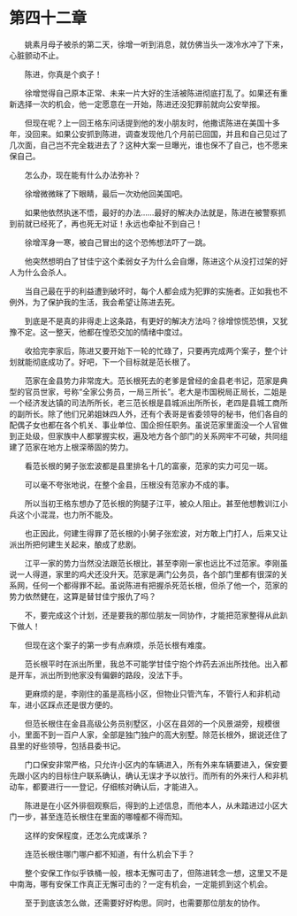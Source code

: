 #	第四十二章

　　姚素月母子被杀的第二天，徐增一听到消息，就仿佛当头一泼冷水冲了下来，心脏颤动不止。

　　陈进，你真是个疯子！

　　徐增觉得自己原本正常、未来一片大好的生活被陈进彻底打乱了。如果还有重新选择一次的机会，他一定愿意在一开始，陈进还没犯罪前就向公安举报。

　　但现在呢？上一回王格东问话提到他的发小朋友时，他撒谎陈进在美国十多年，没回来。如果公安抓到陈进，调查发现他几个月前已回国，并且和自己见过了几次面，自己岂不完全栽进去了？这种大案一旦曝光，谁也保不了自己，也不愿来保自己。

　　怎么办，现在能有什么办法弥补？

　　徐增微微眯了下眼睛，最后一次劝他回美国吧。

　　如果他依然执迷不悟，最好的办法……最好的解决办法就是，陈进在被警察抓到前就已经死了，再也死无对证！永远也牵扯不到自己！

　　徐增浑身一寒，被自己冒出的这个恐怖想法吓了一跳。

　　他突然想明白了甘佳宁这个柔弱女子为什么会自爆，陈进这个从没打过架的好人为什么会杀人。

　　当自己最在乎的利益遭到破坏时，每个人都会成为犯罪的实施者。正如我也不例外，为了保护我的生活，我会希望让陈进去死。

　　到底是不是真的非得走上这条路，有更好的解决方法吗？徐增惊慌恐惧，又犹豫不定。这一整天，他都在惶恐交加的情绪中度过。

　　收拾完李家后，陈进又要开始下一轮的忙碌了，只要再完成两个案子，整个计划就能彻底成功了。好吧，下一个目标就是范长根了。

　　范家在金县势力非常庞大。范长根死去的老爹是曾经的金县老书记，范家是典型的官员世家，号称“全家公务员，一局三所长”。老大是市国税局正局长，二姐是一个经济发达镇的司法所所长，老三范长根是县城派出所所长，老四是县城工商所的副所长。除了他们兄弟姐妹四人外，还有个表哥是省委领导的秘书，他们各自的配偶子女也都在各个机关、事业单位、国企担任职务。虽说范家里面没一个人官做到正处级，但家族中人都掌握实权，遍及地方各个部门的关系网牢不可破，共同组建了范家在地方上根深蒂固的势力。

　　看范长根的舅子张宏波都是县里排名十几的富豪，范家的实力可见一斑。

　　可以毫不夸张地说，在整个金县，压根没有范家办不成的事。

　　所以当初王格东想办了范长根的狗腿子江平，被众人阻止。甚至他想教训江小兵这个小混混，也力所不能及。

　　也正因此，何建生得罪了范长根的小舅子张宏波，对方敢上门打人，后来又让派出所把何建生关起来，酿成了悲剧。

　　江平一家的势力当然没法跟范长根比，甚至李刚一家也远比不过范家。李刚虽说一人得道，家里的鸡犬还没升天。范家是满门公务员，各个部门里都有很深的关系网，任何一个都得罪不起。虽说陈进有把握杀死范长根，但杀了他一个，范家的势力依然健在，这算是替甘佳宁报仇了吗？

　　不，要完成这个计划，还是要我的那位朋友一同协作，才能把范家整得从此趴下做人！

　　但现在这个案子的第一步有点麻烦，杀范长根有难度。

　　范长根平时在派出所里，我总不可能学甘佳宁抱个炸药去派出所找他。出入都是开车，派出所到他家没有偏僻的路段，没法下手。

　　更麻烦的是，李刚住的虽是高档小区，但物业只管汽车，不管行人和非机动车，进小区踩点还是很方便的。

　　但范长根住在金县高级公务员别墅区，小区在县郊的一个风景湖旁，规模很小，里面不到一百户人家，全部是独门独户的高大别墅。除范长根外，据说还住了县里的好些领导，包括县委书记。

　　门口保安非常严格，只允许小区内的车辆进入，所有外来车辆要进入，保安要先跟小区内的目标住户联系确认，确认无误才予以放行。而所有的外来行人和非机动车，都要进行一一登记，仔细核对确认后，才能进入。

　　陈进是在小区外徘徊观察后，得到的上述信息，而他本人，从未踏进过小区大门一步，甚至连范长根住在里面的哪幢都不得而知。

　　这样的安保程度，还怎么完成谋杀？

　　连范长根住哪门哪户都不知道，有什么机会下手？

　　整个安保工作似乎铁桶一般，根本无懈可击了，但陈进转念一想，这里又不是中南海，哪有安保工作真正无懈可击的？一定有机会，一定能抓到这个机会。

　　至于到底该怎么做，还需要好好构思。同时，也需要那位朋友的协作。